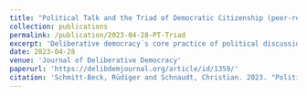 ```yaml
---
title: "Political Talk and the Triad of Democratic Citizenship (peer-reviewed journal article)"
collection: publications
permalink: /publication/2023-04-28-PT-Triad
excerpt: 'Deliberative democracy´s core practice of political discussion is often claimed to entail beneficial ´self-transformative´ effects on those partaking in it. We examine the assumption that political talk makes for ´better citizens´ with a special focus on individuals´ orientations toward democracy and their own roles within it. We conceptualize these orientations as a triad of democratic citizenship that encompasses three pillars: (1) the attitudinal dimension of citizens´ support for the democratic political system whose members they are, (2) the normative dimension of views about ´good´ citizenship, and (3) the behavioral dimension of active participation in this system´s political process. Our analysis offers a comprehensive perspective at how these orientations are affected by engagement and disagreement in political talk across four discursive spheres: (i) informal conversations of a private nature within strong network ties (family and friends), (ii) of a semi-public nature within weak network ties (acquaintances), and (iii) of a public nature outside social networks (strangers), as well as (iv) formalized public discussions at organized events. Drawing on two high-quality surveys from Germany, we find overall positive effects of engagement in informal-private conversations and formalized public discussions on citizenship orientations. The role of semi-public political talk within weak ties appears ambivalent, but its impact is overall rather weak. Strikingly, we observe strong indications that casual conversations with strangers weaken people´s support for the democratic system, participatory norms, and likelihood of active political engagement. Disagreement during political conversations also matters for democratic orientations, and its effects are always positive.'
date: 2023-04-28
venue: 'Journal of Deliberative Democracy'
paperurl: 'https://delibdemjournal.org/article/id/1359/'
citation: 'Schmitt-Beck, Rüdiger and Schnaudt, Christian. 2023. "Political Talk and the Triad of Democratic Citizenship." <i>Journal of Deliberative Democracy</i> 19 (1), 1-17.'
---
```

